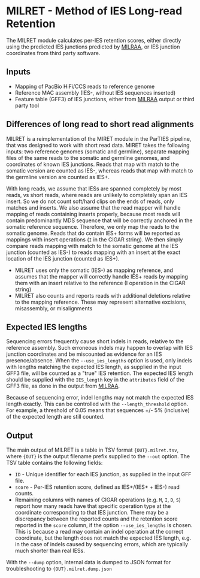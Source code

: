 MILRET - Method of IES Long-read Retention
==========================================

The MILRET module calculates per-IES retention scores, either directly using the
predicted IES junctions predicted by [MILRAA](milraa.md), or IES junction
coordinates from third party software.


Inputs
------

 * Mapping of PacBio HiFi/CCS reads to reference genome
 * Reference MAC assembly (IES-, without IES sequences inserted)
 * Feature table (GFF3) of IES junctions, either from [MILRAA](milraa.md)
   output or third party tool


Differences of long read to short read alignments
-------------------------------------------------

MILRET is a reimplementation of the MIRET module in the ParTIES pipeline, that
was designed to work with short read data. MIRET takes the following inputs:
two reference genomes (somatic and germline), separate mapping files of the
same reads to the somatic and germline genomes, and coordinates of known IES
junctions. Reads that map with match to the somatic version are counted as
IES-, whereas reads that map with match to the germline version are counted as
IES+.

With long reads, we assume that IESs are spanned completely by most reads, vs
short reads, where reads are unlikely to completely span an IES insert. So we
do not count soft/hard clips on the ends of reads, only matches and inserts. We
also assume that the read mapper will handle mapping of reads containing
inserts properly, because most reads will contain predominantly MDS sequence
that will be correctly anchored in the somatic reference sequence. Therefore,
we only map the reads to the somatic genome. Reads that do contain IES+ forms
will be reported as mappings with insert operations (`I` in the CIGAR string).
We then simply compare reads mapping with match to the somatic genome at the
IES junction (counted as IES-) to reads mapping with an insert at the exact
location of the IES junction (counted as IES+).

 * MILRET uses only the somatic (IES-) as mapping reference, and assumes that 
   the mapper will correctly handle IES+ reads by mapping them with an insert 
   relative to the reference (I operation in the CIGAR string)
 * MILRET also counts and reports reads with additional deletions relative to
   the mapping reference. These may represent alternative excisions, 
   misassembly, or misalignments


Expected IES lengths
--------------------

Sequencing errors frequently cause short indels in reads, relative to the
reference assembly. Such erroneous indels may happen to overlap with IES
junction coordinates and be miscounted as evidence for an IES presence/absence.
When the `--use_ies_lengths` option is used, only indels with lengths matching
the expected IES length, as supplied in the input GFF3 file, will be counted as
a "true" IES retention. The expected IES length should be supplied with the
`IES_length` key in the `attributes` field of the GFF3 file, as done in the
output from [MILRAA](milraa.md).

Because of sequencing error, indel lengths may not match the expected IES length
exactly. This can be controlled with the `--length_threshold` option. For
example, a threshold of 0.05 means that sequences +/- 5% (inclusive) of the
expected length are still counted.


Output
------

The main output of MILRET is a table in TSV format `{OUT}.milret.tsv`, where
`{OUT}` is the output filename prefix supplied to the `--out` option. The TSV
table contains the following fields:

 * `ID` - Unique identifier for each IES junction, as supplied in the input GFF
   file.
 * `score` - Per-IES retention score, defined as IES+/(IES+ + IES-) read counts.
 * Remaining columns with names of CIGAR operations (e.g. `M`, `I`, `D`, `S`)
   report how many reads have that specific operation type at the coordinate
   corresponding to that IES junction. There may be a discrepancy between the
   reported counts and the retention score reported in the `score` column, if
   the option `--use_ies_lengths` is chosen. This is because a read may contain
   an indel operation at the correct coordinate, but the length does not match
   the expected IES length, e.g. in the case of indels caused by sequencing
   errors, which are typically much shorter than real IESs.

With the `--dump` option, internal data is dumped to JSON format for
troubleshooting to `{OUT}.milret.dump.json`
